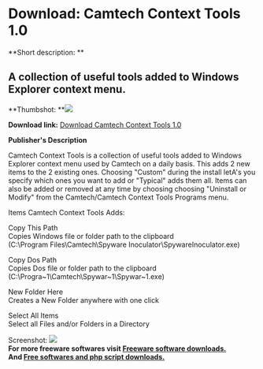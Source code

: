 # Download: Camtech Context Tools 1.0

**Short description: **

## A collection of useful tools added to Windows Explorer context menu.

  
**Thumbshot: **![](http://www.freewarefiles.com/screenshot/CamtechContextSS_md.gif)   
  
**Download link:** [Download Camtech Context Tools 1.0](http://freesoftwares.boysofts.com/Camtech-Context-Tools_program_18046.html)  
  

**Publisher's Description**  
  

Camtech Context Tools is a collection of useful tools added to Windows
Explorer context menu used by Camtech on a daily basis. This adds 2 new items
to the 2 existing ones. Choosing "Custom" during the install letA's you
specify which ones you want to add or "Typical" adds them all. Items can also
be added or removed at any time by choosing choosing "Uninstall or Modify"
from the Camtech/Camtech Context Tools Programs menu.

Items Camtech Context Tools Adds:

Copy This Path  
Copies Windows file or folder path to the clipboard  
(C:\Program Files\Camtech\Spyware Inoculator\SpywareInoculator.exe)

Copy Dos Path  
Copies Dos file or folder path to the clipboard  
(C:\Progra~1\Camtech\Spywar~1\Spywar~1.exe)

New Folder Here  
Creates a New Folder anywhere with one click

Select All Items  
Select all Files and/or Folders in a Directory

  
  
Screenshot: ![](http://www.freewarefiles.com/screenshot/CamtechContextSS.gif)  
**For more freeware softwares visit [Freeware software downloads.](http://freesoftwares.boysofts.com/)**   
**And [Free softwares and php script downloads.](http://www.boysofts.com/)**

